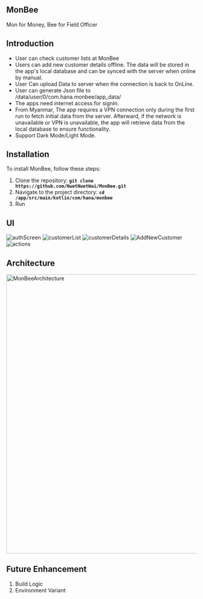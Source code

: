 
## **MonBee**

Mon for Money,
Bee for Field Officer

## **Introduction**

 - User can check customer lists at MonBee
 -  Users can add new customer details offline. The data will be stored in the app's local database and can be synced with the server when online by manual.
 - User Can upload Data to server when the connection is back to OnLine. 
 - User can generate Json file to /data/user/0/com.hana.monbee/app_data/
 - The apps need internet access for signIn.
 - From Myanmar, The app requires a VPN connection only during the first run to fetch initial data from the server.
 Afterward, if the network is unavailable or VPN is unavailable, the app will retrieve data from the local database to ensure functionality.
- Support Dark Mode/Light Mode.
  

## **Installation**

To install MonBee, follow these steps:

1. Clone the repository: **`git clone https://github.com/NwetNwetWai/MonBee.git`**
2. Navigate to the project directory: **`cd /app/src/main/kotlin/com/hana/monbee`**
3. Run

## **UI**
![authScreen](https://github.com/user-attachments/assets/811dfebe-1cba-4d87-9c42-e2005ab974bf)
![customerList](https://github.com/user-attachments/assets/7487ed66-766d-42e2-ab9b-86265044ce6e)
![customerDetails](https://github.com/user-attachments/assets/39095d6d-fa54-460d-88c8-21a7f9fa7425)
![AddNewCustomer](https://github.com/user-attachments/assets/a6f6f8c5-fba5-450a-9fe9-8cea900e5cd8)
![actions](https://github.com/user-attachments/assets/f06b70c3-49ff-4eb0-9cda-742ce9b121df)

## **Architecture**

<img width="738" alt="MonBeeArchitecture" src="https://github.com/user-attachments/assets/5c82a93c-3f21-4950-90c1-b32157fbe802">

## **Future Enhancement**
1. Build Logic
2. Environment Variant


